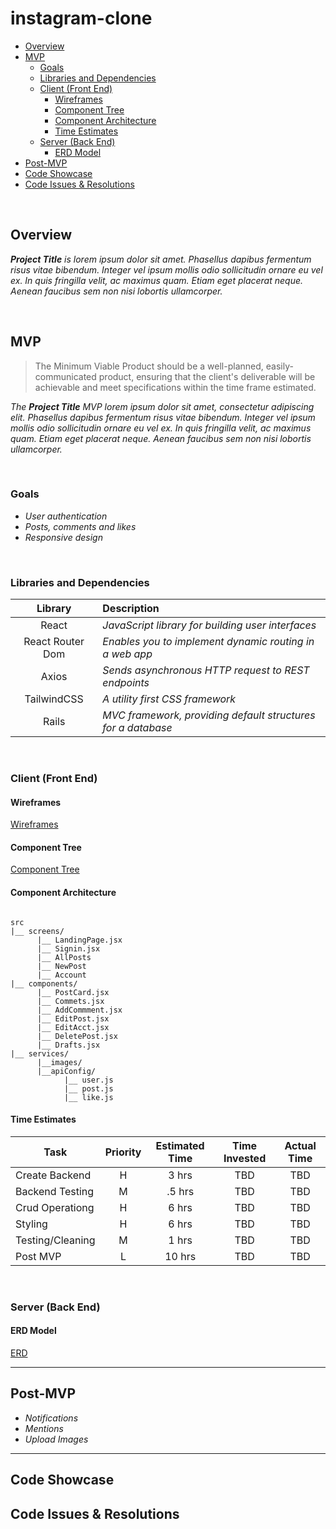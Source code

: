 # instagram-clone

- [Overview](#overview)
- [MVP](#mvp)
  - [Goals](#goals)
  - [Libraries and Dependencies](#libraries-and-dependencies)
  - [Client (Front End)](#client-front-end)
    - [Wireframes](#wireframes)
    - [Component Tree](#component-tree)
    - [Component Architecture](#component-architecture)
    - [Time Estimates](#time-estimates)
  - [Server (Back End)](#server-back-end)
    - [ERD Model](#erd-model)
- [Post-MVP](#post-mvp)
- [Code Showcase](#code-showcase)
- [Code Issues & Resolutions](#code-issues--resolutions)

<br>

## Overview

_**Project Title** is lorem ipsum dolor sit amet. Phasellus dapibus fermentum risus vitae bibendum. Integer vel ipsum mollis odio sollicitudin ornare eu vel ex. In quis fringilla velit, ac maximus quam. Etiam eget placerat neque. Aenean faucibus sem non nisi lobortis ullamcorper._


<br>

## MVP

> The Minimum Viable Product should be a well-planned, easily-communicated product, ensuring that the client's deliverable will be achievable and meet specifications within the time frame estimated.

_The **Project Title** MVP lorem ipsum dolor sit amet, consectetur adipiscing elit. Phasellus dapibus fermentum risus vitae bibendum. Integer vel ipsum mollis odio sollicitudin ornare eu vel ex. In quis fringilla velit, ac maximus quam. Etiam eget placerat neque. Aenean faucibus sem non nisi lobortis ullamcorper._

<br>

### Goals

- _User authentication_
- _Posts, comments and likes_
- _Responsive design_

<br>

### Libraries and Dependencies

|     Library      | Description                                                 |
| :--------------: | :---------------------------------------------------------- |
| React            | _JavaScript library for building user interfaces_           |
| React Router Dom | _Enables you to implement dynamic routing in a web app_     |
| Axios            | _Sends asynchronous HTTP request to REST endpoints_         |
| TailwindCSS      | _A utility first CSS framework_                             |
| Rails            | _MVC framework, providing default structures for a database_|

<br>

### Client (Front End)

#### Wireframes

[Wireframes](https://www.figma.com/file/6NRfzQlMt8kY1KqYzhyhko/Project-4-desktop?node-id=0%3A1)

#### Component Tree

[Component Tree](https://whimsical.com/instagram-clone-vmFxJrg6iRjaKNDrrn8xW)

#### Component Architecture 

``` structure

src
|__ screens/
      |__ LandingPage.jsx
      |__ Signin.jsx
      |__ AllPosts
      |__ NewPost
      |__ Account
|__ components/
      |__ PostCard.jsx
      |__ Commets.jsx
      |__ AddCommment.jsx
      |__ EditPost.jsx
      |__ EditAcct.jsx
      |__ DeletePost.jsx
      |__ Drafts.jsx
|__ services/
      |__images/
      |__apiConfig/
            |__ user.js
            |__ post.js
            |__ like.js

```

#### Time Estimates

| Task                | Priority | Estimated Time | Time Invested | Actual Time |
| ------------------- | :------: | :------------: | :-----------: | :---------: |
| Create Backend      |    H     |     3 hrs      |     TBD       |     TBD     |
| Backend Testing     |    M     |    .5 hrs      |     TBD       |     TBD     |
| Crud Operationg     |    H     |     6 hrs      |     TBD       |     TBD     |
| Styling             |    H     |     6 hrs      |     TBD       |     TBD     |
| Testing/Cleaning    |    M     |     1 hrs      |     TBD       |     TBD     |
| Post MVP            |    L     |    10 hrs      |     TBD       |     TBD     |

<br>

### Server (Back End)

#### ERD Model

[ERD](https://drive.google.com/file/d/1ELkeltsK985_mNir88rjjUhNKWT3oSng/view?usp=sharing)
<br>

***

## Post-MVP

- _Notifications_
- _Mentions_
- _Upload Images_

***

## Code Showcase

## Code Issues & Resolutions
